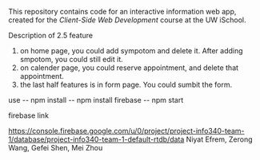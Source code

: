 
This repository contains code for an interactive information web app, created for the _Client-Side Web Development_ course at the UW iSchool.

Description of 2.5 feature

1. on home page, you could add sympotom and delete it. After adding smpotom, you could still edit it.
2. on calender page, you could reserve appointment, and delete that appointment.
3. the last half features is in form page. You could sumbit the form.

use 
-- npm install 
-- npm install firebase
-- npm start 

firebase link

https://console.firebase.google.com/u/0/project/project-info340-team-1/database/project-info340-team-1-default-rtdb/data
Niyat Efrem, Zerong Wang, Gefei Shen, Mei Zhou
